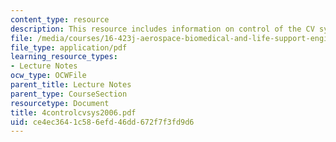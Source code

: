 ```yaml
---
content_type: resource
description: This resource includes information on control of the CV system.
file: /media/courses/16-423j-aerospace-biomedical-and-life-support-engineering-spring-2006/ce4ec3641c586efd46dd672f7f3fd9d6_4controlcvsys2006.pdf
file_type: application/pdf
learning_resource_types:
- Lecture Notes
ocw_type: OCWFile
parent_title: Lecture Notes
parent_type: CourseSection
resourcetype: Document
title: 4controlcvsys2006.pdf
uid: ce4ec364-1c58-6efd-46dd-672f7f3fd9d6
---
```

